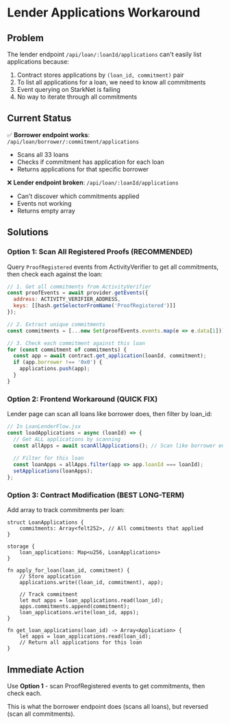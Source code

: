 # Lender Applications Workaround

## Problem
The lender endpoint `/api/loan/:loanId/applications` can't easily list applications because:
1. Contract stores applications by `(loan_id, commitment)` pair
2. To list all applications for a loan, we need to know all commitments
3. Event querying on StarkNet is failing
4. No way to iterate through all commitments

## Current Status
✅ **Borrower endpoint works**: `/api/loan/borrower/:commitment/applications`
- Scans all 33 loans
- Checks if commitment has application for each loan
- Returns applications for that specific borrower

❌ **Lender endpoint broken**: `/api/loan/:loanId/applications`
- Can't discover which commitments applied
- Events not working
- Returns empty array

## Solutions

### Option 1: Scan All Registered Proofs (RECOMMENDED)
Query `ProofRegistered` events from ActivityVerifier to get all commitments, then check each against the loan:

```javascript
// 1. Get all commitments from ActivityVerifier
const proofEvents = await provider.getEvents({
  address: ACTIVITY_VERIFIER_ADDRESS,
  keys: [[hash.getSelectorFromName('ProofRegistered')]]
});

// 2. Extract unique commitments
const commitments = [...new Set(proofEvents.events.map(e => e.data[1]))];

// 3. Check each commitment against this loan
for (const commitment of commitments) {
  const app = await contract.get_application(loanId, commitment);
  if (app.borrower !== '0x0') {
    applications.push(app);
  }
}
```

### Option 2: Frontend Workaround (QUICK FIX)
Lender page can scan all loans like borrower does, then filter by loan_id:

```javascript
// In LoanLenderFlow.jsx
const loadApplications = async (loanId) => {
  // Get ALL applications by scanning
  const allApps = await scanAllApplications(); // Scan like borrower endpoint
  
  // Filter for this loan
  const loanApps = allApps.filter(app => app.loanId === loanId);
  setApplications(loanApps);
};
```

### Option 3: Contract Modification (BEST LONG-TERM)
Add array to track commitments per loan:

```cairo
struct LoanApplications {
    commitments: Array<felt252>, // All commitments that applied
}

storage {
    loan_applications: Map<u256, LoanApplications>
}

fn apply_for_loan(loan_id, commitment) {
    // Store application
    applications.write((loan_id, commitment), app);
    
    // Track commitment
    let mut apps = loan_applications.read(loan_id);
    apps.commitments.append(commitment);
    loan_applications.write(loan_id, apps);
}

fn get_loan_applications(loan_id) -> Array<Application> {
    let apps = loan_applications.read(loan_id);
    // Return all applications for this loan
}
```

## Immediate Action
Use **Option 1** - scan ProofRegistered events to get commitments, then check each.

This is what the borrower endpoint does (scans all loans), but reversed (scan all commitments).
